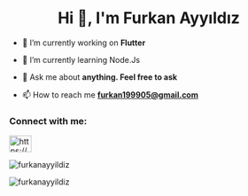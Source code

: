 <h1 align="center">Hi 👋, I'm Furkan Ayyıldız</h1>

- 🔭 I’m currently working on **Flutter**

- 🌱 I’m currently learning Node.Js

- 💬 Ask me about **anything. Feel free to ask**

- 📫 How to reach me **furkan199905@gmail.com**

<h3 align="left">Connect with me:</h3>
<p align="left">
<a href="https://linkedin.com/in/https://www.linkedin.com/in/furkan-ayyıldız-8247b31ba/" target="blank"><img align="center" src="https://raw.githubusercontent.com/rahuldkjain/github-profile-readme-generator/master/src/images/icons/Social/linked-in-alt.svg" alt="https://www.linkedin.com/in/furkan-ayyıldız-8247b31ba/" height="30" width="40" /></a>
</p>

<p><img align="center" src="https://github-readme-stats.vercel.app/api/top-langs?username=furkanayyildiz&show_icons=true&locale=en&layout=compact" alt="furkanayyildiz" /></p>


<p><img align="center" src="https://github-readme-streak-stats.herokuapp.com/?user=furkanayyildiz&" alt="furkanayyildiz" /></p>


